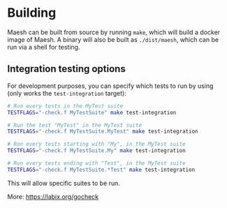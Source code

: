 # Building

Maesh can be built from source by running `make`, which will build a docker image of Maesh.
A binary will also be built as `./dist/maesh`, which can be run via a shell for testing.

## Integration testing options

For development purposes, you can specify which tests to run by using (only works the `test-integration` target):

```bash
# Run every tests in the MyTest suite
TESTFLAGS="-check.f MyTestSuite" make test-integration

# Run the test "MyTest" in the MyTest suite
TESTFLAGS="-check.f MyTestSuite.MyTest" make test-integration

# Run every tests starting with "My", in the MyTest suite
TESTFLAGS="-check.f MyTestSuite.My" make test-integration

# Run every tests ending with "Test", in the MyTest suite
TESTFLAGS="-check.f MyTestSuite.*Test" make test-integration
```

This will allow specific suites to be run.

More: https://labix.org/gocheck
